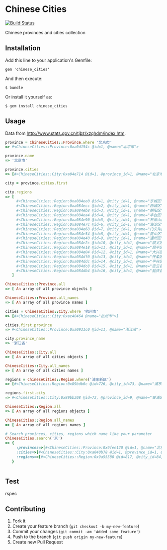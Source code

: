 # Chinese Cities

[![Build Status](https://travis-ci.org/zhouguangming/chinese_cities.png?branch=master)](https://travis-ci.org/zhouguangming/chinese_cities)

Chinese provinces and cities collection

## Installation

Add this line to your application's Gemfile:

    gem 'chinese_cities'

And then execute:

    $ bundle

Or install it yourself as:

    $ gem install chinese_cities

## Usage

Data from http://www.stats.gov.cn/tjbz/xzqhdm/index.htm.

```ruby
province = ChineseCities::Province.where '北京市'
=> #<ChineseCities::Province:0xa0d154c @id=1, @name="北京市">

province.name
=> '北京市'

province.cities
=> [#<ChineseCities::City:0xa04e714 @id=1, @province_id=1, @name="北京市">]

city = province.cities.first

city.regions
=> [
     #<ChineseCities::Region:0xa084ee0 @id=1, @city_id=1, @name="东城区">
     #<ChineseCities::Region:0xa084ecc @id=2, @city_id=1, @name="西城区">
     #<ChineseCities::Region:0xa084eb8 @id=3, @city_id=1, @name="朝阳区">
     #<ChineseCities::Region:0xa084ea4 @id=4, @city_id=1, @name="丰台区">
     #<ChineseCities::Region:0xa084e90 @id=5, @city_id=1, @name="石景山区">
     #<ChineseCities::Region:0xa084e7c @id=6, @city_id=1, @name="海淀区">
     #<ChineseCities::Region:0xa084e68 @id=7, @city_id=1, @name="门头沟区">
     #<ChineseCities::Region:0xa084e54 @id=8, @city_id=1, @name="房山区">
     #<ChineseCities::Region:0xa084e40 @id=9, @city_id=1, @name="通州区">
     #<ChineseCities::Region:0xa084e2c @id=10, @city_id=1, @name="顺义区">
     #<ChineseCities::Region:0xa084e18 @id=11, @city_id=1, @name="昌平区">
     #<ChineseCities::Region:0xa084e04 @id=12, @city_id=1, @name="大兴区">
     #<ChineseCities::Region:0xa084df0 @id=13, @city_id=1, @name="怀柔区">
     #<ChineseCities::Region:0xa084ddc @id=14, @city_id=1, @name="平谷区">
     #<ChineseCities::Region:0xa084dc8 @id=15, @city_id=1, @name="密云县">
     #<ChineseCities::Region:0xa084db4 @id=16, @city_id=1, @name="延庆县">
   ]

ChineseCities::Province.all
=> [ An array of all province objects ]

ChineseCities::Province.all_names
=> [ An array of all province names ]

cities = ChineseCities::City.where '杭州市'
=> [#<ChineseCities::City:0xac40464 @name="杭州市">]

cities.first.province
=> #<ChineseCities::Province:0xa0931c0 @id=11, @name="浙江省">

city.province_name
=> '浙江省'

ChineseCities::City.all
=> [ An array of all cities objects ]

ChineseCities::City.all_names
=> [ An array of all cities names ]

regions = ChineseCities::Region.where('浦东新区')
=> [#<ChineseCities::Region:0x89bdb6c @id=726, @city_id=73, @name="浦东新区">]

regions.first.city
=> #<ChineseCities::City:0x89bb308 @id=73, @province_id=9, @name="黄浦区">

ChineseCities::Region.all
=> [ An array of all regions objects ]

ChineseCities::Region.all_names
=> [ An array of all regions names ]

# Search provinces, cities, regions which name like your parameter
ChineseCities.search('京')
=> {
     :provinces=>[#<ChineseCities::Province:0x9fee120 @id=1, @name="北京市">],
     :cities=>[#<ChineseCities::City:0xa040b78 @id=1, @province_id=1, @name="北京市">, #<ChineseCities::City:0xa040b64 @id=74, @province_id=10, @name="南京市">],
     :regions=>[#<ChineseCities::Region:0x9a55588 @id=817, @city_id=84, @name="京口区">, #<ChineseCities::Region:0x9a55574 @id=1567, @city_id=175, @name="京山县">]
   }



```

## Test

rspec

## Contributing

1. Fork it
2. Create your feature branch (`git checkout -b my-new-feature`)
3. Commit your changes (`git commit -am 'Added some feature'`)
4. Push to the branch (`git push origin my-new-feature`)
5. Create new Pull Request
